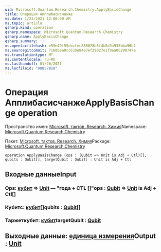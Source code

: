 ```yaml
---
uid: Microsoft.Quantum.Research.Chemistry.ApplyBasisChange
title: Операция Апплибасисчанже
ms.date: 1/23/2021 12:00:00 AM
ms.topic: article
qsharp.kind: operation
qsharp.namespace: Microsoft.Quantum.Research.Chemistry
qsharp.name: ApplyBasisChange
qsharp.summary: ''
ms.openlocfilehash: e59e49f59ebcfec885028b5f4b8d9a935bba96b2
ms.sourcegitcommit: 71605ea9cc630e84e7ef29027e1f0ea06299747e
ms.translationtype: MT
ms.contentlocale: ru-RU
ms.lasthandoff: 01/26/2021
ms.locfileid: "98857818"
---
```

# <a name="applybasischange-operation"></a><span data-ttu-id="0006a-102">Операция Апплибасисчанже</span><span class="sxs-lookup"><span data-stu-id="0006a-102">ApplyBasisChange operation</span></span>

<span data-ttu-id="0006a-103">Пространство имен: [Microsoft. тактов. Research. Химия](xref:Microsoft.Quantum.Research.Chemistry)</span><span class="sxs-lookup"><span data-stu-id="0006a-103">Namespace: [Microsoft.Quantum.Research.Chemistry](xref:Microsoft.Quantum.Research.Chemistry)</span></span>

<span data-ttu-id="0006a-104">Пакет: [Microsoft. тактов. Research. Химия](https://nuget.org/packages/Microsoft.Quantum.Research.Chemistry)</span><span class="sxs-lookup"><span data-stu-id="0006a-104">Package: [Microsoft.Quantum.Research.Chemistry](https://nuget.org/packages/Microsoft.Quantum.Research.Chemistry)</span></span>




```qsharp
operation ApplyBasisChange (ops : (Qubit => Unit is Adj + Ctl)[], qubits : Qubit[], targetQubit : Qubit) : Unit is Adj + Ctl
```


## <a name="input"></a><span data-ttu-id="0006a-105">Входные данные</span><span class="sxs-lookup"><span data-stu-id="0006a-105">Input</span></span>

### <a name="ops--qubit--unit--is-adj--ctl"></a><span data-ttu-id="0006a-106">Ops: [кубит](xref:microsoft.quantum.lang-ref.qubit) => [Unit](xref:microsoft.quantum.lang-ref.unit)  — "года + CTL []"</span><span class="sxs-lookup"><span data-stu-id="0006a-106">ops : [Qubit](xref:microsoft.quantum.lang-ref.qubit) => [Unit](xref:microsoft.quantum.lang-ref.unit)  is Adj + Ctl[]</span></span>




### <a name="qubits--qubit"></a><span data-ttu-id="0006a-107">Кубитс: [кубит](xref:microsoft.quantum.lang-ref.qubit)[]</span><span class="sxs-lookup"><span data-stu-id="0006a-107">qubits : [Qubit](xref:microsoft.quantum.lang-ref.qubit)[]</span></span>




### <a name="targetqubit--qubit"></a><span data-ttu-id="0006a-108">Таржеткубит: [кубит](xref:microsoft.quantum.lang-ref.qubit)</span><span class="sxs-lookup"><span data-stu-id="0006a-108">targetQubit : [Qubit](xref:microsoft.quantum.lang-ref.qubit)</span></span>





## <a name="output--unit"></a><span data-ttu-id="0006a-109">Выходные данные: [единица измерения](xref:microsoft.quantum.lang-ref.unit)</span><span class="sxs-lookup"><span data-stu-id="0006a-109">Output : [Unit](xref:microsoft.quantum.lang-ref.unit)</span></span>

